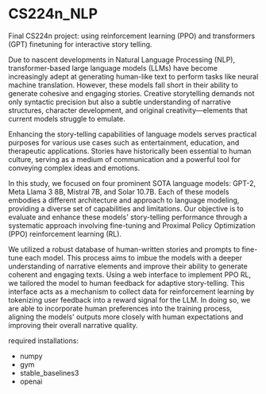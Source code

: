 # CS224n_NLP
Final CS224n project: using reinforcement learning (PPO) and transformers (GPT) finetuning for interactive story telling.

Due to nascent developments in Natural Language Processing (NLP), transformer-based large language models (LLMs) have become increasingly adept at generating human-like text to perform tasks like neural machine translation. However, these models fall short in their ability to generate cohesive and engaging stories. Creative storytelling demands not only syntactic precision but also a subtle understanding of narrative structures, character development, and original creativity—elements that current models struggle to emulate.

Enhancing the story-telling capabilities of language models serves practical purposes for various use cases such as entertainment, education, and therapeutic applications. Stories have historically been essential to human culture, serving as a medium of communication and a powerful tool for conveying complex ideas and emotions.

In this study, we focused on four prominent SOTA language models: GPT-2, Meta Llama 3 8B, Mistral 7B, and Solar 10.7B. Each of these models embodies a different architecture and approach to language modeling, providing a diverse set of capabilities and limitations. Our objective is to evaluate and enhance these models' story-telling performance through a systematic approach involving fine-tuning and Proximal Policy Optimization (PPO) reinforcement learning (RL).

We utilized a robust database of human-written stories and prompts to fine-tune each model. This process aims to imbue the models with a deeper understanding of narrative elements and improve their ability to generate coherent and engaging texts. Using a web interface to implement PPO RL, we tailored the model to human feedback for adaptive story-telling. This interface acts as a mechanism to collect data for reinforcement learning by tokenizing user feedback into a reward signal for the LLM. In doing so, we are able to incorporate human preferences into the training process, aligning the models' outputs more closely with human expectations and improving their overall narrative quality.

required installations:
- numpy
- gym
- stable_baselines3
- openai
